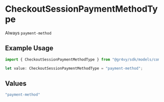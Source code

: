 # CheckoutSessionPaymentMethodType

Always `payment-method`

## Example Usage

```typescript
import { CheckoutSessionPaymentMethodType } from "@gr4vy/sdk/models/components";

let value: CheckoutSessionPaymentMethodType = "payment-method";
```

## Values

```typescript
"payment-method"
```
